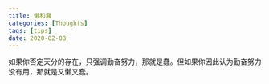 ```yaml
---
title: 懒和蠢
categories: [Thoughts]
tags: [tips]
date: 2020-02-08
---
```


如果你否定天分的存在，只强调勤奋努力，那就是蠢。但如果你因此认为勤奋努力没有用，那就是又懒又蠢。
